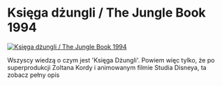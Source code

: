 Księga dżungli / The Jungle Book 1994 
=============
[![Księga dżungli / The Jungle Book 1994 ](http://vidos.pl/images/player.gif)](http://vidos.pl/ksiega-dzungli-the-jungle-book-1994)

 Wszyscy wiedzą o czym jest 'Księga Dżungli'. Powiem więc tylko, że po superprodukcji Zoltana Kordy i animowanym filmie Studia Disneya, ta zobacz pełny opis
